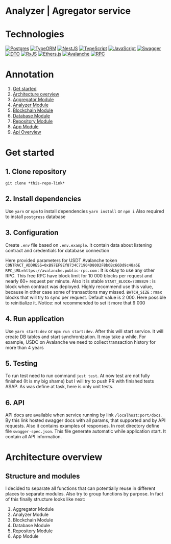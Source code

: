 # Analyzer | Agregator service

# Technologies

[![Postgres](https://img.shields.io/badge/Postgres-336B91?style=for-the-badge&logo=postgresql&logoColor=white)](https://www.postgresql.org/) [![TypeORM](https://img.shields.io/badge/TypeORM-DD4B39?style=for-the-badge&logo=typeorm&logoColor=white)](https://typeorm.io/) [![NestJS](https://img.shields.io/badge/NestJS-E0234E?style=for-the-badge&logo=nestjs&logoColor=white)](https://nestjs.com/) [![TypeScript](https://img.shields.io/badge/TypeScript-007ACC?style=for-the-badge&logo=typescript&logoColor=white)](https://www.typescriptlang.org/) [![JavaScript](https://img.shields.io/badge/JavaScript-F7DF1E?style=for-the-badge&logo=javascript&logoColor=000)](https://www.javascript.com/) [![Swagger](https://img.shields.io/badge/Swagger-85EA2D?style=for-the-badge&logo=swagger&logoColor=000)](https://swagger.io/) [![DTO](https://img.shields.io/badge/DTO-28A745?style=for-the-badge&logo=data-transfer-object&logoColor=white)](https://en.wikipedia.org/wiki/Data_transfer_object)
[![RxJS](https://img.shields.io/badge/RxJS-B51821?style=for-the-badge&logo=reactivex&logoColor=white)](https://rxjs.dev/) [![Ethers.js](https://img.shields.io/badge/Ethers.js-2C3E50?style=for-the-badge&logo=ethers.js&logoColor=white)](https://docs.ethers.io/v5/) [![Avalanche](https://img.shields.io/badge/Avalanche-E84142?style=for-the-badge&logo=avalanche&logoColor=white)](https://www.avax.network/) [![RPC](https://img.shields.io/badge/RPC-A0A0A0?style=for-the-badge&logo=remote-procedure-call&logoColor=white)](https://en.wikipedia.org/wiki/Remote_procedure_call)

# Annotation

1. [Get started](Readme.md)
2. [Architecture overview](Readme.md)
3. [Aggregator Module](docs/aggregator.md)
4. [Analyzer Module](docs/analyzer.md)
5. [Blockchain Module](docs/blockchain.md)
6. [Database Module](docs/database.md)
7. [Repository Module](docs/repository.md)
8. [App Module](docs/app.md)
9. [Api Overview](docs/api.md)

# Get started

## 1. Clone repository

`git clone *this-repo-link*`

## 2. Install dependencies

Use `yarn` or `npm` to install dependencies
`yarn install`
or
`npm i`
Also required to install `postgress` database

## 3. Configuration

Create `.env` file based on `.env.example`. It contain data about listening contract and credentials for database connection

Here provided parameters for USDT Avalanche token
`CONTRACT_ADDRESS=0xB97EF9Ef8734C71904D8002F8b6Bc66Dd9c48a6E`
`RPC_URL=https://avalanche.public-rpc.com` : It is okay to use any other RPC. This free RPC have block limit for 10 000 blocks per request and nearly 60+ request per minute. Also it is stable
`START_BLOCK=7388829` : is block when contract was deployed. Highly recommend use this value, because in other case some of transactions may missed.
`BATCH_SIZE` : max blocks that will try to sync per request. Default value is 2 000. Here possible to reinitialize it. Notice: not recommended to set it more that 9 000

## 4. Run application

Use `yarn start:dev` or `npm run start:dev`. After this will start service. It will create DB tables and start synchronization. It may take a while. For example, USDC on Avalanche we need to collect transaction history for more than 4 years

## 5. Testing

To run test need to run command `jest test`. At now test are not fully finished (It is my big shame) but I will try to push PR with finished tests ASAP. As was define at task, here is only unit tests.

## 6. API

API docs are available when service running by link `/localhost:port/docs`. By this link hosted swagger docs with all params, that supported and by API requests. Also it contains examples of responses. In root directory define file `swagger-spec.json`. This file generate automatic while application start. It contain all API information.

# Architecture overview

## Structure and modules

I decided to separate all functions that can potentially reuse in different places to separate modules. Also try to group functions by purpose. In fact of this finally structure looks like next:

1. Aggregator Module
2. Analyzer Module
3. Blockchain Module
4. Database Module
5. Repository Module
6. App Module
